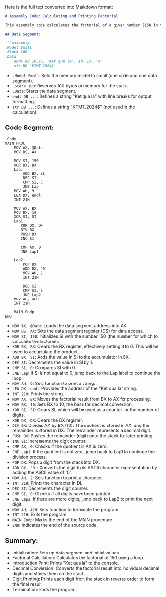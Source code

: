 Here is the full text converted into Markdown format:

```markdown
# Assembly Code: Calculating and Printing Factorial

This assembly code calculates the factorial of a given number (150 in this case) and then prints the result to the console.

## Data Segment:

```assembly
.Model Small
.Stack 100
.Data
    endl DB 10,13, 'Ket qua la', 10, 13, '$'
    str DB 'KTMT_2024$'
```

- `.Model Small`: Sets the memory model to small (one code and one data segment).
- `.Stack 100`: Reserves 100 bytes of memory for the stack.
- `.Data`: Starts the data segment.
- `endl DB ...`: Defines a string "Ket qua la" with line breaks for output formatting.
- `str DB ...`: Defines a string "KTMT_2024$" (not used in the calculation).

## Code Segment:

```assembly
.Code
MAIN PROC
    MOV AX, @Data
    MOV DS, AX
    
    MOV SI, 150
    XOR BX, BX
    Lap:
        ADD BX, SI
        DEC SI
        CMP SI, 0
        JNE Lap
    MOV AH, 9
    LEA DX, endl
    INT 21H
    
    MOV AX, BX
    MOV BX, 10
    XOR SI, SI
    Lap1:
       XOR DX, DX
       DIV BX
       PUSH DX
       INC SI
       
       CMP AX, 0
       JNE Lap1
       
    Lap2:
        POP DX
        ADD DX, '0'
        MOV AH, 2
        INT 21H
        
        DEC SI
        CMP SI, 0
        JNE Lap2
    MOV AH, 4CH
    INT 21H
    
    MAIN Endp
END
```

- `MOV AX, @Data`: Loads the data segment address into AX.
- `MOV DS, AX`: Sets the data segment register (DS) for data access.
- `MOV SI, 150`: Initializes SI with the number 150 (the number for which to calculate the factorial).
- `XOR BX, BX`: Clears the BX register, effectively setting it to 0. This will be used to accumulate the product.
- `ADD BX, SI`: Adds the value in SI to the accumulator in BX.
- `DEC SI`: Decrements the value in SI by 1.
- `CMP SI, 0`: Compares SI with 0.
- `JNE Lap`: If SI is not equal to 0, jump back to the Lap label to continue the loop.
- `MOV AH, 9`: Sets function to print a string.
- `LEA DX, endl`: Provides the address of the "Ket qua la" string.
- `INT 21H`: Prints the string.
- `MOV AX, BX`: Moves the factorial result from BX to AX for processing.
- `MOV BX, 10`: Sets BX to 10, the base for decimal conversion.
- `XOR SI, SI`: Clears SI, which will be used as a counter for the number of digits.
- `XOR DX, DX`: Clears the DX register.
- `DIV BX`: Divides AX by BX (10). The quotient is stored in AX, and the remainder is stored in DX. The remainder represents a decimal digit.
- `PUSH DX`: Pushes the remainder (digit) onto the stack for later printing.
- `INC SI`: Increments the digit counter.
- `CMP AX, 0`: Checks if the quotient in AX is zero.
- `JNE Lap1`: If the quotient is not zero, jump back to Lap1 to continue the division process.
- `POP DX`: Pops a digit from the stack into DX.
- `ADD DX, '0'`: Converts the digit to its ASCII character representation by adding the ASCII value of '0'.
- `MOV AH, 2`: Sets function to print a character.
- `INT 21H`: Prints the character in DL.
- `DEC SI`: Decrements the digit counter.
- `CMP SI, 0`: Checks if all digits have been printed.
- `JNE Lap2`: If there are more digits, jump back to Lap2 to print the next digit.
- `MOV AH, 4CH`: Sets function to terminate the program.
- `INT 21H`: Exits the program.
- `MAIN Endp`: Marks the end of the MAIN procedure.
- `END`: Indicates the end of the source code.

## Summary:

- Initialization: Sets up data segment and initial values.
- Factorial Calculation: Calculates the factorial of 150 using a loop.
- Introduction Print: Prints "Ket qua la" to the console.
- Decimal Conversion: Converts the factorial result into individual decimal digits and stores them on the stack.
- Digit Printing: Prints each digit from the stack in reverse order to form the final result.
- Termination: Ends the program.
```